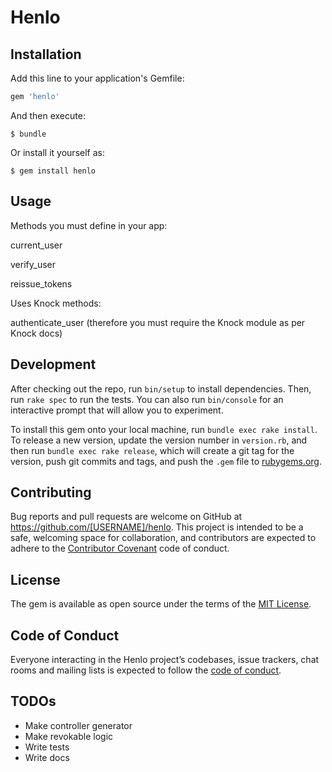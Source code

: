 # Henlo

## Installation

Add this line to your application's Gemfile:

```ruby
gem 'henlo'
```

And then execute:

    $ bundle

Or install it yourself as:

    $ gem install henlo

## Usage

Methods you must define in your app:

current_user 

verify_user

reissue_tokens

Uses Knock methods:

authenticate_user (therefore you must require the Knock module as per Knock docs)


## Development

After checking out the repo, run `bin/setup` to install dependencies. Then, run `rake spec` to run the tests. You can also run `bin/console` for an interactive prompt that will allow you to experiment.

To install this gem onto your local machine, run `bundle exec rake install`. To release a new version, update the version number in `version.rb`, and then run `bundle exec rake release`, which will create a git tag for the version, push git commits and tags, and push the `.gem` file to [rubygems.org](https://rubygems.org).

## Contributing

Bug reports and pull requests are welcome on GitHub at https://github.com/[USERNAME]/henlo. This project is intended to be a safe, welcoming space for collaboration, and contributors are expected to adhere to the [Contributor Covenant](http://contributor-covenant.org) code of conduct.

## License

The gem is available as open source under the terms of the [MIT License](http://opensource.org/licenses/MIT).

## Code of Conduct

Everyone interacting in the Henlo project’s codebases, issue trackers, chat rooms and mailing lists is expected to follow the [code of conduct](https://github.com/[USERNAME]/henlo/blob/master/CODE_OF_CONDUCT.md).


## TODOs
* Make controller generator 
* Make revokable logic 
* Write tests
* Write docs